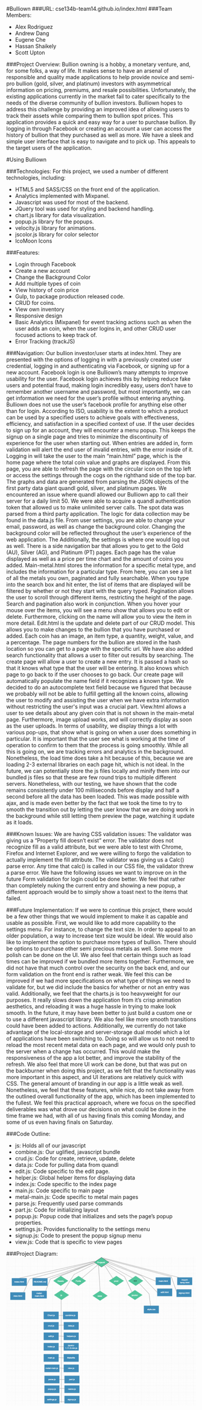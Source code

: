 #Bulliown 
###URL: cse134b-team14.github.io/index.html
###Team Members:
* Alex Rodriguez
* Andrew Dang
* Eugene Che
* Hassan Shaikely
* Scott Upton
 
###Project Overview:
Bullion owning is a hobby, a monetary venture, and, for some folks, a way of life. It makes sense to have an arsenal of responsible and quality made applications to help provide novice and semi-pro bullion (gold, silver, and platinum) investors with asymmetrical information on pricing, premiums, and resale possibilities. Unfortunately, the existing applications currently in the market fail to cater specifically to the needs of the diverse community of bullion investors. Bulliown hopes to address this challenge by providing an improved idea of allowing users to track their assets while comparing them to bullion spot prices. This application provides a quick and easy way for a user to purchase bullion. By logging in through Facebook or creating an account a user can access the history of bullion that they purchased as well as more. We have a sleek and simple user interface that is easy to navigate and to pick up. This appeals to the target users of the application.
 
#Using Bulliown
 
###Technologies:
For this project, we used a number of different technologies, including:
* HTML5 and SASS/CSS on the front end of the application.
* Analytics implemented with Mixpanel.
* Javascript was used for most of the backend.
* JQuery tool was used for styling and backend handling.
* chart.js library for data visualization.
* popup.js library for the popups.
* velocity.js library for animations.
* jscolor.js library for color selector
* IcoMoon Icons
 
###Features:
* Login through Facebook
* Create a new account
* Change the Background Color
* Add multiple types of coin
* View history of coin price
* Gulp, to package production released code.
* CRUD for coins.
* View own inventory
* Responsive design
* Basic Analytics (Mixpanel) for event tracking actions such as when the user adds an coin, when the user logins in, and other CRUD user focused actions to keep track of.
* Error Tracking (trackJS)
 
###Navigation:
Our bullion investor/user starts at index.html. They are presented with the options of logging in with a previously created user credential, logging in and authenticating via Facebook, or signing up for a new account. Facebook login is one Bulliown’s many attempts to improve usability for the user. Facebook login achieves this by helping reduce fake users and potential fraud, making login incredibly easy, users don’t have to remember another username and password, but most importantly, we can get information we need for the user’s profile without entering anything. Bulliown does not use the user’s facebook profile for anything else other than for login. According to ISO, usability is the extent to which a product can be used by a specified users to achieve goals with effectiveness, efficiency, and satisfaction in a specified context of use. If the user decides to sign up for an account, they will encounter a menu popup. This keeps the signup on a single page and tries to minimize the discontinuity of experience for the user when starting out. When entries are added in, form validation will alert the end user of invalid entries, with the error inside of it. Logging in will take the user to the main “main.html” page, which is the home page where the total coin value and graphs are displayed. From this page, you are able to refresh the page with the circular icon on the top left or access the settings through the cogs on the righthand side of the top bar. The graphs and data are generated from parsing the JSON objects of the first party data giant quandl gold, silver, and platinum pages. We encountered an issue where quandl allowed our Bulliown app to call their server for a daily limit 50. We were able to acquire a quandl authentication token that allowed us to make unlimited server calls. The spot data was parsed from a third party application. The logic for data collection may be found in the data.js file. From user settings, you are able to change your email, password, as well as change the background color. Changing the background color will be reflected throughout the user’s experience of the web application.  The Additionally, the settings is where one would log out as well. There is a side navigation bar that allows you to get to the Gold (AU), Silver (AG), and Platinum (PT) pages. Each page has the value displayed as well as a price per time chart and the amount of coins you added. Main-metal.html stores the information for a specific metal type, and includes the information for a particular type. From here, you can see a list of all the metals you own, paginated and fully searchable. When you type into the search box and hit enter, the list of items that are displayed will be filtered by whether or not they start with the query typed. Pagination allows the user to scroll through different items, restricting the height of the page. Search and pagination also work in conjunction. When you hover your mouse over the items, you will see a menu show that allows you to edit or delete. Furthermore, clicking on the name will allow you to view the item in more detail. Edit.html is the update and delete part of our CRUD model. This allows you to make changes to the bullion that you have purchased or added. Each coin has an image, an item type, a quantity, weight, value, and a percentage. The page numbers for the bullion are stored in the hash location so you can get to a page with the specific url. We have also added search functionality that allows a user to filter out results by searching. The create page will allow a user to create a new entry. It is passed a hash so that it knows what type that the user will be entering. It also knows which page to go back to if the user chooses to go back. Our create page will automatically populate the name field if it recognizes a known type.  We decided to do an autocomplete text field because we figured that because we probably will not be able to fulfill getting all the known coins, allowing the user to modify and assisting the user when we have extra information without restricting the user's input was a crucial part. View.html allows a user to see details about any given coin that is not shown in the main-metal page. Furthermore, image upload works, and will correctly display as soon as the user uploads. In terms of usability, we display things a lot with various pop-ups, that show what is going on when a user does something in particular. It is important that the user see what is working at the time of operation to confirm to them that the process is going smoothly. While all this is going on, we are tracking errors and analytics in the background. Nonetheless, the load time does take a hit because of this, because we are loading 2-3 external libraries on each page hit, which is not ideal. In the future, we can potentially store the js files locally and minify them into our bundled js files so that these are few round trips to multiple different servers. Nonetheless, with our testing, we have shown that the code remains consistently under 100 milliseconds before display and half a second before all the data has been loaded. This was made possible with ajax, and is made even better by the fact that we took the time to try to smooth the transition out by letting the user know that we are doing work in the background while still letting them preview the page, watching it update as it loads.
 
###Known Issues:
We are having CSS validation issues:
The validator was giving us a “Property fill doesn’t exist” error. The validator does not recognize fill as a valid attribute, but we were able to test with Chrome, Firefox and Internet Explorer, and we were willing to forgo the validation to actually implement the fill attribute.
The validator was giving us a Calc() parse error. Any time that calc() is called in our CSS file, the validator threw a parse error.
We have the following issues we want to improve on in the future
Form validation for login could be done better. We feel that rather than completely nuking the current entry and showing a new popup, a different approach would be to simply show a toast next to the items that failed.
 
###Future Implementation:
If we were to continue this project, there would be a few other things that we would implement to make it as capable and usable as possible. First, we would like to add more capability to the settings menu. For instance, to change the text size. In order to appeal to an older population, a way to increase text size would be ideal. We would also like to implement the option to purchase more types of bullion. There should be options to purchase other semi precious metals as well. Some more polish can be done on the UI. We also feel that certain things such as load times can be improved if we bundled more items together. Furthermore, we did not have that much control over the security on the back end, and our form validation on the front end is rather weak. We feel this can be improved if we had more specifications on what type of things we need to validate for, but we did include the basics for whether or not an entry was valid. Additionally, we feel that the charts.js is too heavyweight for our purposes. It really slows down the application from it’s crisp animation aesthetics, and reloading it was a huge hassle in trying to make look smooth. In the future, it may have been better to just build a custom one or to use a different javascript library. We also feel like more smooth transitions could have been added to actions. Additionally, we currently do not take advantage of the local-storage and server-storage dual model which a lot of applications have been switching to. Doing so will allow us to not need to reload the most recent metal data on each page, and we would only push to the server when a change has occurred. This would make the responsiveness of the app a lot better, and improve the stability of the refresh. We also feel that more UI work can be done, but that was put on the backburner when doing this project, as we felt that the functionality was more important in this aspect, and UI iterations are relatively quick with CSS. The general amount of branding in our app is a little weak as well. Nonetheless, we feel that these features, while nice, do not take away from the outlined overall functionality of the app, which has been implemented to the fullest. We feel this practical approach, where we focus on the specified deliverables was what drove our decisions on what could be done in the time frame we had, with all of us having finals this coming Monday, and some of us even having finals on Saturday.
 
###Code Outline:               
* js:                           Holds all of our javascript
* combine.js:           Our uglified, javascript bundle
* crud.js:              Code for create, retrieve, update, delete
* data.js:              Code for pulling data from quandl
* edit.js:              Code specific to the edit page.
* helper.js:            Global helper items for displaying data
* index.js:             Code specific to the index page
* main.js:              Code specific to main page
* metal-main.js:        Code specific to metal main pages
* parse.js:             Frequently used parse commands
* part.js:                      Code for initializing layout
* popup.js:             Popup code that initializes and sets the page’s popup properties.
* settings.js:          Provides functionality to the settings menu
* signup.js:            Code to present the popup signup menu
* view.js:              Code that is specific to view pages

###Project Diagram:
![Picture](https://github.com/cse134b-team14/cse134b-team14.github.io/blob/master/Chart.jpg)

